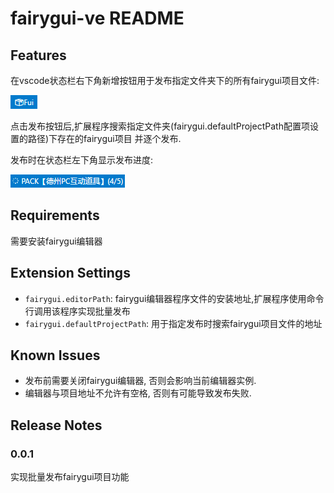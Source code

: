 # fairygui-ve README

## Features

在vscode状态栏右下角新增按钮用于发布指定文件夹下的所有fairygui项目文件:

![fui button](images/fui_icon.png)

点击发布按钮后,扩展程序搜索指定文件夹(fairygui.defaultProjectPath配置项设置的路径)下存在的fairygui项目
并逐个发布.

发布时在状态栏左下角显示发布进度:

![fui progress](images/fui_progress.png)

## Requirements

需要安装fairygui编辑器

## Extension Settings

* `fairygui.editorPath`: fairygui编辑器程序文件的安装地址,扩展程序使用命令行调用该程序实现批量发布
* `fairygui.defaultProjectPath`: 用于指定发布时搜索fairygui项目文件的地址

## Known Issues

* 发布前需要关闭fairygui编辑器, 否则会影响当前编辑器实例.
* 编辑器与项目地址不允许有空格, 否则有可能导致发布失败.

## Release Notes

### 0.0.1

实现批量发布fairygui项目功能
